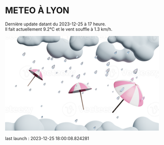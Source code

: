 # METEO À LYON

Dernière update datant du 2023-12-25 à 17 heure.  
Il fait actuellement 9.2°C et le vent souffle à 1.3 km/h.      

![](./.github/rain.png)

last launch : 2023-12-25 18:00:08.824281
